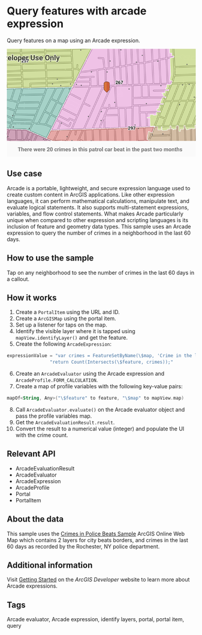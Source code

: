 # Query features with arcade expression

Query features on a map using an Arcade expression.

![QueryFeaturesWithArcadeExpression](query-features-with-arcade-expression.png)

## Use case

Arcade is a portable, lightweight, and secure expression language used to create custom content in ArcGIS applications. Like other expression languages, it can perform mathematical calculations, manipulate text, and evaluate logical statements. It also supports multi-statement expressions, variables, and flow control statements. What makes Arcade particularly unique when compared to other expression and scripting languages is its inclusion of feature and geometry data types. This sample uses an Arcade expression to query the number of crimes in a neighborhood in the last 60 days.

## How to use the sample

Tap on any neighborhood to see the number of crimes in the last 60 days in a callout.

## How it works

1. Create a `PortalItem` using the URL and ID.
2. Create a `ArcGISMap` using the portal item.
3. Set up a listener for taps on the map.
4. Identify the visible layer where it is tapped using `mapView.identifyLayer()` and get the feature.
5. Create the following `ArcadeExpression`:
```kotlin		
expressionValue = "var crimes = FeatureSetByName(\$map, 'Crime in the last 60 days');\n"
                "return Count(Intersects(\$feature, crimes));"
```

6. Create an `ArcadeEvaluator` using the Arcade expression and `ArcadeProfile.FORM_CALCULATION`.
7. Create a map of profile variables with the following key-value pairs:
```kotlin
mapOf<String, Any>("\$feature" to feature, "\$map" to mapView.map)
```

8. Call `ArcadeEvaluator.evaluate()` on the Arcade evaluator object and pass the profile variables map.
9. Get the `ArcadeEvaluationResult.result`.
10. Convert the result to a numerical value (integer) and populate the UI with the crime count.

## Relevant API

* ArcadeEvaluationResult
* ArcadeEvaluator
* ArcadeExpression
* ArcadeProfile
* Portal
* PortalItem

## About the data

This sample uses the [Crimes in Police Beats Sample](https://www.arcgis.com/home/item.html?id=539d93de54c7422f88f69bfac2aebf7d) ArcGIS Online Web Map which contains 2 layers for city beats borders, and crimes in the last 60 days as recorded by the Rochester, NY police department.

## Additional information

Visit [Getting Started](https://developers.arcgis.com/arcade/) on the *ArcGIS Developer* website to learn more about Arcade expressions.

## Tags

Arcade evaluator, Arcade expression, identify layers, portal, portal item, query
